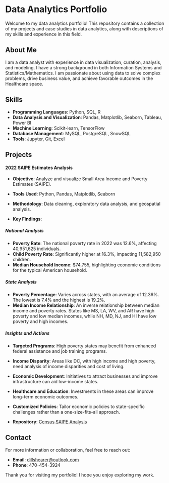 # Data Analytics Portfolio

Welcome to my data analytics portfolio! This repository contains a collection of my projects and case studies in data analytics, along with descriptions of my skills and experience in this field.

## About Me

I am a data analyst with experience in data visualization, curation, analysis, and modeling. I have a strong background in both Information Systems and Statistics/Mathematics. I am passionate about using data to solve complex problems, drive business value, and achieve favorable outcomes in the Healthcare space.

## Skills
- **Programming Languages**: Python, SQL, R
- **Data Analysis and Visualization**: Pandas, Matplotlib, Seaborn, Tableau, Power BI
- **Machine Learning**: Scikit-learn, TensorFlow
- **Database Management**: MySQL, PostgreSQL, SnowSQL
- **Tools**: Jupyter, Git, Excel

## Projects

#### 2022 SAIPE Estimates Analysis
- **Objective**: Analyze and visualize Small Area Income and Poverty Estimates (SAIPE).
- **Tools Used**: Python, Pandas, Matplotlib, Seaborn
- **Methodology**: Data cleaning, exploratory data analysis, and geospatial analysis.

- **Key Findings**:

##### National Analysis
- **Poverty Rate**: The national poverty rate in 2022 was 12.6%, affecting 40,951,625 individuals.
- **Child Poverty Rate**: Significantly higher at 16.3%, impacting 11,582,950 children.
- **Median Household Income**: $74,755, highlighting economic conditions for the typical American household.

##### State Analysis
- **Poverty Percentage**: Varies across states, with an average of 12.36%. The lowest is 7.4% and the highest is 19.2%.
- **Median Income Relationship**: An inverse relationship between median income and poverty rates. States like MS, LA, WV, and AR have high poverty and low median incomes, while NH, MD, NJ, and HI have low poverty and high incomes.

##### Insights and Actions
- **Targeted Programs**: High poverty states may benefit from enhanced federal assistance and job training programs.
- **Income Disparity**: Areas like DC, with high income and high poverty, need analysis of income disparities and cost of living.
- **Economic Development**: Initiatives to attract businesses and improve infrastructure can aid low-income states.
- **Healthcare and Education**: Investments in these areas can improve long-term economic outcomes.
- **Customized Policies**: Tailor economic policies to state-specific challenges rather than a one-size-fits-all approach.

- **Repository**: [Census SAIPE Analysis](https://github.com/dillon-shearer/portfolio/tree/main/census_Poverty)


## Contact
For more information or collaboration, feel free to reach out:

- **Email**: [dillshearer@outlook.com](mailto:dillshearer@outlook.com)
- **Phone**: 470-454-3924

Thank you for visiting my portfolio! I hope you enjoy exploring my work.
